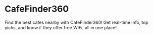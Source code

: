 # CafeFinder360
Find the best cafes nearby with CafeFinder360! Get real-time info, top picks, and know if they offer free WiFi, all in one place!
